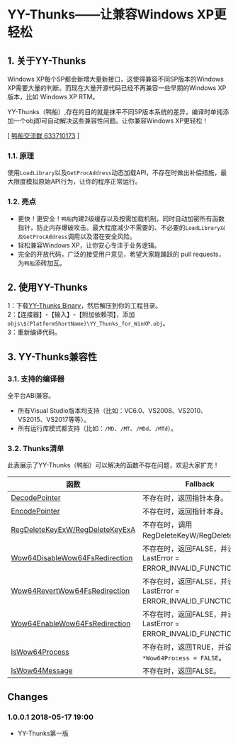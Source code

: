 ﻿
# YY-Thunks——让兼容Windows XP更轻松


## 1. 关于YY-Thunks
Windows XP每个SP都会新增大量新接口，这使得兼容不同SP版本的Windows XP需要大量的判断。而现在大量开源代码已经不再兼容一些早期的Windows XP版本，比如 Windows XP RTM。

YY-Thunks（鸭船）,存在的目的就是抹平不同SP版本系统的差异，编译时单纯添加一个obj即可自动解决这些兼容性问题。让你兼容Windows XP更轻松！


[ [鸭船交流群 633710173](https://shang.qq.com/wpa/qunwpa?idkey=21d51d8ad1d77b99ea9544b399e080ec347ca6a1bc04267fb59cebf22644a42a) ]


### 1.1. 原理
使用`LoadLibrary`以及`GetProcAddress`动态加载API，不存在时做出补偿措施，最大限度模拟原始API行为，让你的程序正常运行。

### 1.2. 亮点
* 更快！更安全！`鸭船`内建2级缓存以及按需加载机制，同时自动加密所有函数指针，防止内存爆破攻击。最大程度减少不需要的、不必要的`LoadLibrary以及GetProcAddress`调用以及潜在安全风险。
* 轻松兼容Windows XP，让你安心专注于业务逻辑。
* 完全的开放代码，广泛的接受用户意见，希望大家能踊跃的 pull requests，为`鸭船`添砖加瓦。

## 2. 使用YY-Thunks
1：下载[YY-Thunks Binary](https://github.com/Chuyu-Team/YY-Thunks/releases)，然后解压到你的工程目录。<br/>
2：【连接器】-【输入】-【附加依赖项】，添加`objs\$(PlatformShortName)\YY_Thunks_for_WinXP.obj`。<br/>
3：重新编译代码。

## 3. YY-Thunks兼容性
### 3.1. 支持的编译器
全平台ABI兼容。
* 所有Visual Studio版本均支持（比如：VC6.0、VS2008、VS2010、VS2015、VS2017等等）。
* 所有运行库模式都支持（比如：`/MD`、`/MT`、`/MDd`、`/MTd`）。

### 3.2. Thunks清单
此表展示了YY-Thunks（鸭船）可以解决的函数不存在问题，欢迎大家扩充！

| 函数                                                                                                         | Fallback
| ----                                                                                                         | -----------
| [DecodePointer](https://msdn.microsoft.com/en-us/library/bb432242.aspx)                                      | 不存在时，返回指针本身。
| [EncodePointer](https://msdn.microsoft.com/en-us/library/bb432254.aspx)                                      | 不存在时，返回指针本身。
| [RegDeleteKeyExW/RegDeleteKeyExA](https://msdn.microsoft.com/en-us/library/windows/desktop/ms724847.aspx)    | 不存在时，调用RegDeleteKeyW/RegDeleteKeyA。
| [Wow64DisableWow64FsRedirection](https://msdn.microsoft.com/en-us/library/windows/desktop/aa365743.aspx)     | 不存在时，返回FALSE，并设置 LastError = ERROR_INVALID_FUNCTION。
| [Wow64RevertWow64FsRedirection](https://msdn.microsoft.com/en-us/library/windows/desktop/aa365745.aspx)      | 不存在时，返回FALSE，并设置 LastError = ERROR_INVALID_FUNCTION。
| [Wow64EnableWow64FsRedirection](https://msdn.microsoft.com/en-us/library/windows/desktop/aa365744.aspx)      | 不存在时，返回FALSE，并设置 LastError = ERROR_INVALID_FUNCTION。
| [IsWow64Process](https://msdn.microsoft.com/en-us/library/windows/desktop/ms684139.aspx)                     | 不存在时，返回TRUE，并设置 `*Wow64Process = FALSE`。
| [IsWow64Message](https://msdn.microsoft.com/en-us/library/windows/desktop/ms684136.aspx)                     | 不存在时，返回FALSE。


## Changes

### 1.0.0.1 2018-05-17 19:00
* YY-Thunks第一版
